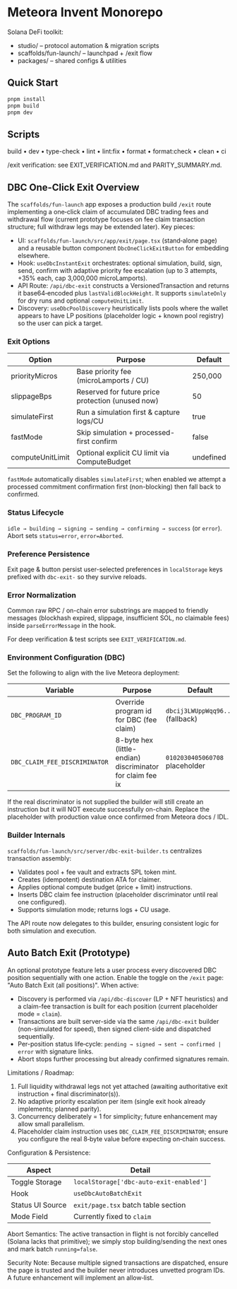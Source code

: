 # Meteora Invent Monorepo

Solana DeFi toolkit:

- studio/ – protocol automation & migration scripts
- scaffolds/fun-launch/ – launchpad + /exit flow
- packages/ – shared configs & utilities

## Quick Start

```bash
pnpm install
pnpm build
pnpm dev
```

## Scripts

build • dev • type-check • lint • lint:fix • format • format:check • clean • ci

/exit verification: see EXIT_VERIFICATION.md and PARITY_SUMMARY.md.

## DBC One-Click Exit Overview

The `scaffolds/fun-launch` app exposes a production build `/exit` route implementing a one‑click
claim of accumulated DBC trading fees and withdrawal flow (current prototype focuses on fee claim
transaction structure; full withdraw legs may be extended later). Key pieces:

- UI: `scaffolds/fun-launch/src/app/exit/page.tsx` (stand‑alone page) and a reusable button
	component `DbcOneClickExitButton` for embedding elsewhere.
- Hook: `useDbcInstantExit` orchestrates: optional simulation, build, sign, send, confirm with
	adaptive priority fee escalation (up to 3 attempts, +35% each, cap 3,000,000 microLamports).
- API Route: `/api/dbc-exit` constructs a VersionedTransaction and returns it base64‑encoded plus
	`lastValidBlockHeight`. It supports `simulateOnly` for dry runs and optional `computeUnitLimit`.
- Discovery: `useDbcPoolDiscovery` heuristically lists pools where the wallet appears to have LP
	positions (placeholder logic + known pool registry) so the user can pick a target.

### Exit Options

| Option            | Purpose                                             | Default    |
| ----------------- | --------------------------------------------------- | ---------- |
| priorityMicros    | Base priority fee (microLamports / CU)              | 250,000    |
| slippageBps       | Reserved for future price protection (unused now)  | 50         |
| simulateFirst     | Run a simulation first & capture logs/CU            | true       |
| fastMode          | Skip simulation + processed-first confirm           | false      |
| computeUnitLimit  | Optional explicit CU limit via ComputeBudget        | undefined  |

`fastMode` automatically disables `simulateFirst`; when enabled we attempt a processed commitment
confirmation first (non-blocking) then fall back to confirmed.

### Status Lifecycle

`idle → building → signing → sending → confirming → success` (or `error`). Abort sets
`status=error`, `error=Aborted`.

### Preference Persistence

Exit page & button persist user-selected preferences in `localStorage` keys prefixed with
`dbc-exit-` so they survive reloads.

### Error Normalization

Common raw RPC / on-chain error substrings are mapped to friendly messages (blockhash expired,
slippage, insufficient SOL, no claimable fees) inside `parseErrorMessage` in the hook.

For deep verification & test scripts see `EXIT_VERIFICATION.md`.

### Environment Configuration (DBC)

Set the following to align with the live Meteora deployment:

| Variable | Purpose | Default |
| -------- | ------- | ------- |
| `DBC_PROGRAM_ID` | Override program id for DBC (fee claim) | `dbcij3LWUppWqq96...` (fallback) |
| `DBC_CLAIM_FEE_DISCRIMINATOR` | 8-byte hex (little-endian) discriminator for claim fee ix | `0102030405060708` placeholder |

If the real discriminator is not supplied the builder will still create an instruction but it will NOT execute successfully on-chain. Replace the placeholder with production value once confirmed from Meteora docs / IDL.

### Builder Internals

`scaffolds/fun-launch/src/server/dbc-exit-builder.ts` centralizes transaction assembly:

- Validates pool + fee vault and extracts SPL token mint.
- Creates (idempotent) destination ATA for claimer.
- Applies optional compute budget (price + limit) instructions.
- Inserts DBC claim fee instruction (placeholder discriminator until real one configured).
- Supports simulation mode; returns logs + CU usage.

The API route now delegates to this builder, ensuring consistent logic for both simulation and execution.

## Auto Batch Exit (Prototype)

An optional prototype feature lets a user process every discovered DBC position sequentially with one
action. Enable the toggle on the `/exit` page: "Auto Batch Exit (all positions)". When active:

- Discovery is performed via `/api/dbc-discover` (LP + NFT heuristics) and a claim-fee transaction is
  built for each position (current placeholder mode = `claim`).
- Transactions are built server-side via the same `/api/dbc-exit` builder (non-simulated for speed),
  then signed client-side and dispatched sequentially.
- Per-position status life‑cycle: `pending → signed → sent → confirmed | error` with signature links.
- Abort stops further processing but already confirmed signatures remain.

Limitations / Roadmap:

1. Full liquidity withdrawal legs not yet attached (awaiting authoritative exit instruction + final
	discriminator(s)).
2. No adaptive priority escalation per item (single exit hook already implements; planned parity).
3. Concurrency deliberately = 1 for simplicity; future enhancement may allow small parallelism.
4. Placeholder claim instruction uses `DBC_CLAIM_FEE_DISCRIMINATOR`; ensure you configure the real
	8‑byte value before expecting on‑chain success.

Configuration & Persistence:

| Aspect            | Detail                                  |
| ----------------- | ---------------------------------------- |
| Toggle Storage    | `localStorage['dbc-auto-exit-enabled']`  |
| Hook              | `useDbcAutoBatchExit`                    |
| Status UI Source  | `exit/page.tsx` batch table section      |
| Mode Field        | Currently fixed to `claim`               |

Abort Semantics: The active transaction in flight is not forcibly cancelled (Solana lacks that primitive);
we simply stop building/sending the next ones and mark batch `running=false`.

Security Note: Because multiple signed transactions are dispatched, ensure the page is trusted and the
builder never introduces unvetted program IDs. A future enhancement will implement an allow‑list.
